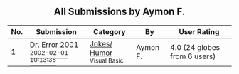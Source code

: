 ﻿<div align="center">

## All Submissions by Aymon F\.

</div>

No.  | Submission | Category | By   | User Rating
---- | ---------- | -------- | ---- | -----------
1 | [Dr\. Error 2001<br /><sup>2002-02-01 10:13:38</sup>](https://github.com/Planet-Source-Code/aymon-f-dr-error-2001__1-31383) | [Jokes/ Humor<br /><sup>Visual Basic</sup>](../ByCategory/jokes-humor__1-40.md) | Aymon F\. | 4.0 (24 globes from 6 users)
